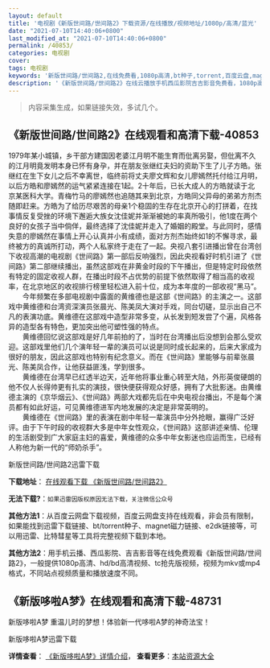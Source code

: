 ```yaml
---
layout: default
title: '电视剧《新版世间路/世间路2》下载资源/在线播放/视频地址/1080p/高清/蓝光'
date: "2021-07-10T14:40:06+0800"
last_modified_at: "2021-07-10T14:40:06+0800"
permalink: /40853/
categories: 电视剧
cover:
tags: 电视剧
keywords: '新版世间路/世间路2,在线免费看,1080p高清,bt种子,torrent,百度云盘,magnet,磁力链,迅雷下载资源'
description: '《新版世间路/世间路2》在线云播放手机西瓜影院吉吉影音免费看，1080p高清bd/hd未删减完整版和tc抢先枪版，mkv/mp4格式，附带bt/torrent种子、magnet/磁力链、百度云盘、网盘资源迅雷下载链接'
---
```


>内容采集生成，如果链接失效，多试几个。


## 《新版世间路/世间路2》在线观看和高清下载-40853

1979年某小城镇，乡干部方建国因老婆江月明不能生育而仳离另娶，但仳离不久的江月明竟发明本身已怀有身孕，并在朋友张继红夫妇的资助下生了儿子方皓。张继红在生下女儿之后不幸离世，临终前将丈夫廖文辉和女儿廖嫣然托付给江月明，以后方皓和廖嫣然的运气紧紧连接在1起。2十年后，已长大成人的方皓就读于北京某医科大学。青梅竹马的廖嫣然也追随其来到北京，方皓同父异母的弟弟方剂杰随即赶来。方皓为了给历尽艰苦的母亲1个稳固的生存在北京开心的打拼着，在找事情反复受挫的环境下邂逅大族女沈佳妮并渐渐被她的率真所吸引，他1度在两个良好的女孩子当中倘佯，最终选择了沈佳妮并走入了婚姻的殿堂。与此同时，感情失意的廖嫣然在事情上开心认真并小有成绩，面对方剂杰始终如1的不懈寻求，最终被方的真诚所打动，两个人私家终于走在了一起。央视八套引进播出曾在台湾创下收视高潮的电视剧《世间路》第一部后反响强烈，因此央视看好时机引进了《世间路》第二部继续播出，虽然这部戏在非黄金时段的下午播出，但是特定时段依然有特定的固定收视人群，在播出时段不占优势的前提下依然取得了相当高的收视率，在北京地区的收视排行榜里轻松进入前十位，成为本年度的一部收视&ldquo;黑马”。<br />　　今年频繁在多部电视剧中露面的黄维德也是这部《世间路》的主演之一。这部戏中黄维德和台湾资深演员张晨光、陈美凤大演对手戏，同台切磋，显示出自己不凡的表演功底。黄维德在这部戏中造型非常多变，从长发到短发尝了个遍，风格各异的造型各有特色，更加突出他可塑性强的特点。<br />　　黄维德回忆说这部戏是好几年前拍的了，当时在台湾播出后没想到会那么受欢迎。这部戏里他们几个演年轻一辈的演员可以说是同时成长起来的，后来大家成为很好的朋友，因此这部戏也特别有纪念意义。而在《世间路》里能够与前辈张晨光、陈美凤合作，让他获益匪浅，学到很多。<br />　　黄维德在台湾早已红透半边天，近年他将事业重心转至大陆，外形英俊硬朗的他不仅人长得帅更有扎实的演技，很快便获得观众好感，拥有了大批影迷。由黄维德主演的《京华烟云》、《世间路》两部大戏都先后在中央电视台播出，不是每个演员都有如此好运，可见黄维德进军内地发展的决定是非常英明的。<br />　　黄维德在《世间路》里的表演在剧中年轻一辈演员中分外抢眼，赢得广泛好评。由于下午时段的收视群大多是中年女性观众，《世间路》这部讲述亲情、伦理的生活剧受到广大家庭主妇的喜爱，黄维德的众多中年女影迷也应运而生，已经有人称他为新一代的“师奶杀手&rdquo;。


新版世间路/世间路2迅雷下载

**下载地址**： [在线观看下载 《新版世间路/世间路2》](https://www.993dy.com//vod-detail-id-11477.html) 


**无法下载?**：`如果迅雷因版权原因无法下载，关注微信公众号 `

**其他方法1**：从百度云网盘下载视频，百度云网盘支持在线观看，非会员有限制，如果能找到迅雷下载链接、bt/torrent种子、magnet磁力链接、e2dk链接等，可以用迅雷、比特彗星等工具将完整视频下载到本地。

**其他方法2**：用手机云播、西瓜影院、吉吉影音等在线免费观看《新版世间路/世间路2》，一般提供1080p高清、hd/bd高清视频、tc抢先版视频，视频为mkv或mp4格式，不同站点视频质量和播放速度不同。


## 《新版哆啦A梦》在线观看和高清下载-48731

新版哆啦A梦 重温儿时的梦想！体验新一代哆啦A梦的神奇法宝！


新版哆啦A梦迅雷下载

**详情查看**： [《新版哆啦A梦》详情介绍](/movie/48731/)， **查看更多**：[本站资源大全](/movie/t/all/)

